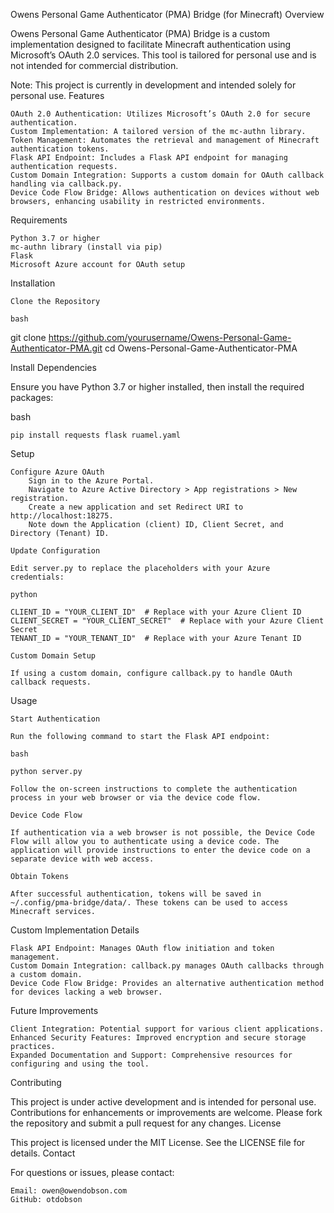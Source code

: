 Owens Personal Game Authenticator (PMA) Bridge (for Minecraft)
Overview

Owens Personal Game Authenticator (PMA) Bridge is a custom implementation designed to facilitate Minecraft authentication using Microsoft’s OAuth 2.0 services. This tool is tailored for personal use and is not intended for commercial distribution.

Note: This project is currently in development and intended solely for personal use.
Features

    OAuth 2.0 Authentication: Utilizes Microsoft’s OAuth 2.0 for secure authentication.
    Custom Implementation: A tailored version of the mc-authn library.
    Token Management: Automates the retrieval and management of Minecraft authentication tokens.
    Flask API Endpoint: Includes a Flask API endpoint for managing authentication requests.
    Custom Domain Integration: Supports a custom domain for OAuth callback handling via callback.py.
    Device Code Flow Bridge: Allows authentication on devices without web browsers, enhancing usability in restricted environments.

Requirements

    Python 3.7 or higher
    mc-authn library (install via pip)
    Flask
    Microsoft Azure account for OAuth setup

Installation

    Clone the Repository

    bash

git clone https://github.com/yourusername/Owens-Personal-Game-Authenticator-PMA.git
cd Owens-Personal-Game-Authenticator-PMA

Install Dependencies

Ensure you have Python 3.7 or higher installed, then install the required packages:

bash

    pip install requests flask ruamel.yaml

Setup

    Configure Azure OAuth
        Sign in to the Azure Portal.
        Navigate to Azure Active Directory > App registrations > New registration.
        Create a new application and set Redirect URI to http://localhost:18275.
        Note down the Application (client) ID, Client Secret, and Directory (Tenant) ID.

    Update Configuration

    Edit server.py to replace the placeholders with your Azure credentials:

    python

    CLIENT_ID = "YOUR_CLIENT_ID"  # Replace with your Azure Client ID
    CLIENT_SECRET = "YOUR_CLIENT_SECRET"  # Replace with your Azure Client Secret
    TENANT_ID = "YOUR_TENANT_ID"  # Replace with your Azure Tenant ID

    Custom Domain Setup

    If using a custom domain, configure callback.py to handle OAuth callback requests.

Usage

    Start Authentication

    Run the following command to start the Flask API endpoint:

    bash

    python server.py

    Follow the on-screen instructions to complete the authentication process in your web browser or via the device code flow.

    Device Code Flow

    If authentication via a web browser is not possible, the Device Code Flow will allow you to authenticate using a device code. The application will provide instructions to enter the device code on a separate device with web access.

    Obtain Tokens

    After successful authentication, tokens will be saved in ~/.config/pma-bridge/data/. These tokens can be used to access Minecraft services.

Custom Implementation Details

    Flask API Endpoint: Manages OAuth flow initiation and token management.
    Custom Domain Integration: callback.py manages OAuth callbacks through a custom domain.
    Device Code Flow Bridge: Provides an alternative authentication method for devices lacking a web browser.

Future Improvements

    Client Integration: Potential support for various client applications.
    Enhanced Security Features: Improved encryption and secure storage practices.
    Expanded Documentation and Support: Comprehensive resources for configuring and using the tool.

Contributing

This project is under active development and is intended for personal use. Contributions for enhancements or improvements are welcome. Please fork the repository and submit a pull request for any changes.
License

This project is licensed under the MIT License. See the LICENSE file for details.
Contact

For questions or issues, please contact:

    Email: owen@owendobson.com
    GitHub: otdobson
